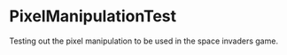 PixelManipulationTest
=====================

Testing out the pixel manipulation to be used in the space invaders game.
